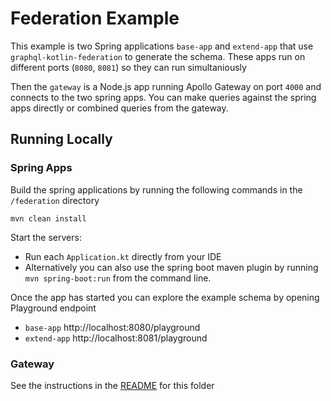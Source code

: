 # Federation Example

This example is two Spring applications `base-app` and `extend-app` that use `graphql-kotlin-federation` to generate the schema.
These apps run on different ports (`8080`, `8081`) so they can run simultaniously

Then the `gateway` is a Node.js app running Apollo Gateway on port `4000` and connects to the two spring apps.
You can make queries against the spring apps directly or combined queries from the gateway.

## Running Locally


### Spring Apps
Build the spring applications by running the following commands in the `/federation` directory

```shell script
mvn clean install
``` 

Start the servers:

* Run each `Application.kt` directly from your IDE
* Alternatively you can also use the spring boot maven plugin by running `mvn spring-boot:run` from the command line.


Once the app has started you can explore the example schema by opening Playground endpoint
* `base-app` http://localhost:8080/playground
* `extend-app` http://localhost:8081/playground

### Gateway

See the instructions in the [README](/gateway/README.md) for this folder
